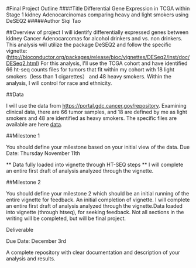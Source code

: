#Final Project Outline
####Title Differential Gene Expression in TCGA within Stage 1 kidney Adenocarcinomas comparing heavy and light smokers using DeSEQ2
#####Author Siqi Tao

##Overview of project 
I will identify differentially expressed genes between kidney Cancer Adenocarcomas for alcohol drinkers and vs. non drinkers. This analysis will utilize the package DeSEQ2 and follow the specific vignette: (http://bioconductor.org/packages/release/bioc/vignettes/DESeq2/inst/doc/DESeq2.html) For this analysis, I'll use the TCGA cohort and have identified 66 ht-seq counts files for tumors that fit within my cohort with 18 light smokers（less than 1 cigarettes） and 48 heavy smokers. Within the analysis, I will control for race and ethnicity.

##Data

I will use the data from https://portal.gdc.cancer.gov/repository. Examining clinical data, there are 66 tumor samples, and 18 are defined by me as light smokers and 48 are identified as heavy smokers. The specific files are available are here [data](https://portal.gdc.cancer.gov/repository?facetTab=cases&filters=%7B%22op%22%3A%22and%22%2C%22content%22%3A%5B%7B%22op%22%3A%22in%22%2C%22content%22%3A%7B%22field%22%3A%22cases.demographic.race%22%2C%22value%22%3A%5B%22white%22%5D%7D%7D%2C%7B%22op%22%3A%22in%22%2C%22content%22%3A%7B%22field%22%3A%22cases.primary_site%22%2C%22value%22%3A%5B%22kidney%22%5D%7D%7D%2C%7B%22op%22%3A%22in%22%2C%22content%22%3A%7B%22field%22%3A%22cases.project.program.name%22%2C%22value%22%3A%5B%22TCGA%22%5D%7D%7D%2C%7B%22op%22%3A%22in%22%2C%22content%22%3A%7B%22field%22%3A%22files.analysis.workflow_type%22%2C%22value%22%3A%5B%22STAR%20-%20Counts%22%5D%7D%7D%2C%7B%22op%22%3A%22in%22%2C%22content%22%3A%7B%22field%22%3A%22files.experimental_strategy%22%2C%22value%22%3A%5B%22RNA-Seq%22%5D%7D%7D%5D%7D&searchTableTab=files).

##Milestone 1

You should define your milestone based on your initial view of the data. Due Date: Thursday November 11th

** Data fully loaded into vignette through HT-SEQ steps ** I will complete an entire first draft of analysis analyzed through the vignette.

##Milestone 2

You should define your milestone 2 which should be an initial running of the entire vignette for feedback. An initial completion of vignette. I will complete an entire first draft of analysis analyzed through the vignette.Data loaded into vignette (through htseq), for seeking feedback. Not all sections in the writing will be completed, but will be final project.

Deliverable

Due Date: December 3rd

A complete repository with clear documentation and description of your analysis and results.